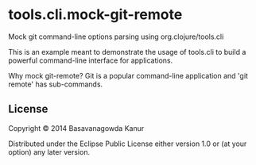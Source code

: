 # tools.cli.mock-git-remote

Mock git command-line options parsing using org.clojure/tools.cli

This is an example meant to demonstrate the usage of tools.cli to build a
powerful command-line interface for applications.

Why mock git-remote?
Git is a popular command-line application and 'git remote' has sub-commands.

## License

Copyright © 2014 Basavanagowda Kanur

Distributed under the Eclipse Public License either version 1.0 or (at
your option) any later version.
